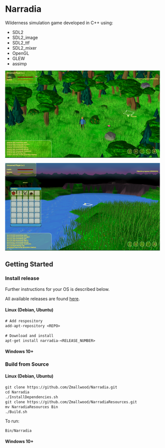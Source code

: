 # Narradia

Wilderness simulation game developed in C++ using:
* SDL2
* SDL2_image
* SDL2_ttf
* SDL2_mixer
* OpenGL
* GLEW
* assimp

![alt text](https://github.com/Zmallwood/Narradia/blob/master/Media/Screenshot0.png?raw=true)

![alt text](https://github.com/Zmallwood/Narradia/blob/master/Media/Screenshot1.png?raw=true)


## Getting Started

### Install release

Further instructions for your OS is described below.

All available releases are found [here](https://github.com/Zmallwood/Narradia/releases).

#### Linux (Debian, Ubuntu)

```
# Add respository
add-apt-repository <REPO>

# Download and install
apt-get install narradia-<RELEASE_NUMBER>
```

#### Windows 10+

### Build from Source

#### Linux (Debian, Ubuntu)

```
git clone https://github.com/Zmallwood/Narradia.git
cd Narradia
./InstallDependencies.sh
git clone https://github.com/Zmallwood/NarradiaResources.git
mv NarradiaResources Bin
./Build.sh
```
To run:
```
Bin/Narradia
```
#### Windows 10+
